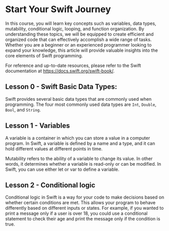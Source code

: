 # Start Your Swift Journey

In this course, you will learn key concepts such as variables, data types, mutability, conditional logic, looping, and function organization. By understanding these topics, we will be equipped to create efficient and organized code that can effectively accomplish a wide range of tasks. Whether you are a beginner or an experienced programmer looking to expand your knowledge, this article will provide valuable insights into the core elements of Swift programming.

For reference and up-to-date resources, please refer to the Swift documentation at https://docs.swift.org/swift-book/.

## Lesson 0 - Swift Basic Data Types:

Swift provides several basic data types that are commonly used when programming. The four most commonly used data types are `Int`, `Double`, `Bool`, and `String`.

## Lesson 1 - Variables

A variable is a container in which you can store a value in a computer program. In Swift, a variable is defined by a name and a type, and it can hold different values at different points in time.

Mutability refers to the ability of a variable to change its value. In other words, it determines whether a variable is read-only or can be modified. In Swift, you can use either let or var to define a variable.

## Lesson 2 - Conditional logic

Conditional logic in Swift is a way for your code to make decisions based on whether certain conditions are met. This allows your program to behave differently based on different inputs or states. For example, if you wanted to print a message only if a user is over 18, you could use a conditional statement to check their age and print the message only if the condition is true.
